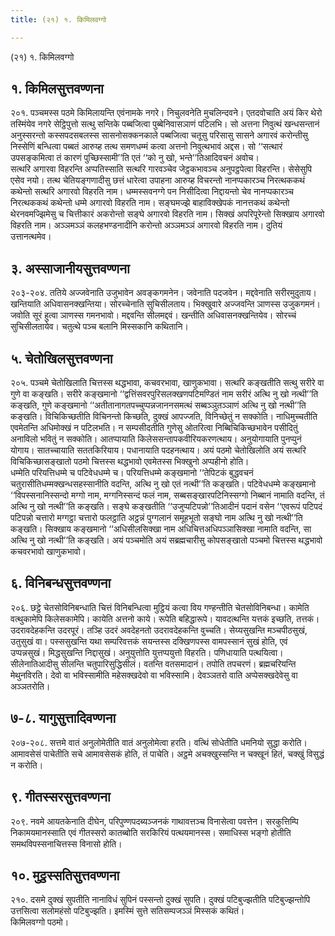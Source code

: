 ```yaml
---
title: (२१) १. किमिलवग्गो

---
```

(२१) १. किमिलवग्गो  


## १. किमिलसुत्तवण्णना

२०१. पञ्चमस्स पठमे किमिलायन्ति एवंनामके नगरे। निचुलवनेति मुचलिन्दवने। एतदवोचाति अयं किर थेरो तस्मिंयेव नगरे सेट्ठिपुत्तो सत्थु सन्तिके पब्बजित्वा पुब्बेनिवासञाणं पटिलभि। सो अत्तना निवुत्थं खन्धसन्तानं अनुस्सरन्तो कस्सपदसबलस्स सासनोसक्कनकाले पब्बजित्वा चतूसु परिसासु सासने अगारवं करोन्तीसु निस्सेणिं बन्धित्वा पब्बतं आरुय्ह तत्थ समणधम्मं कत्वा अत्तनो निवुत्थभावं अद्दस। सो ‘‘सत्थारं उपसङ्कमित्वा तं कारणं पुच्छिस्सामी’’ति एतं ‘‘को नु खो, भन्ते’’तिआदिवचनं अवोच।  
सत्थरि अगारवा विहरन्ति अप्पतिस्साति सत्थरि गारवञ्चेव जेट्ठकभावञ्च अनुपट्ठपेत्वा विहरन्ति। सेसेसुपि एसेव नयो। तत्थ चेतियङ्गणादीसु छत्तं धारेत्वा उपाहना आरुय्ह विचरन्तो नानप्पकारञ्च निरत्थककथं कथेन्तो सत्थरि अगारवो विहरति नाम। धम्मस्सवनग्गे पन निसीदित्वा निद्दायन्तो चेव नानप्पकारञ्च निरत्थककथं कथेन्तो धम्मे अगारवो विहरति नाम। सङ्घमज्झे बाहाविक्खेपकं नानत्तकथं कथेन्तो थेरनवमज्झिमेसु च चित्तीकारं अकरोन्तो सङ्घे अगारवो विहरति नाम। सिक्खं अपरिपूरेन्तो सिक्खाय अगारवो विहरति नाम। अञ्ञमञ्ञं कलहभण्डनादीनि करोन्तो अञ्ञमञ्ञं अगारवो विहरति नाम। दुतियं उत्तानत्थमेव।  


## ३. अस्साजानीयसुत्तवण्णना

२०३-२०४. ततिये अज्जवेनाति उजुभावेन अवङ्कगमनेन। जवेनाति पदजवेन। मद्दवेनाति सरीरमुदुताय। खन्तियाति अधिवासनक्खन्तिया। सोरच्चेनाति सुचिसीलताय। भिक्खुवारे अज्जवन्ति ञाणस्स उजुकगमनं। जवोति सूरं हुत्वा ञाणस्स गमनभावो। मद्दवन्ति सीलमद्दवं। खन्तीति अधिवासनक्खन्तियेव। सोरच्चं सुचिसीलतायेव। चतुत्थे पञ्च बलानि मिस्सकानि कथितानि।  


## ५. चेतोखिलसुत्तवण्णना

२०५. पञ्चमे चेतोखिलाति चित्तस्स थद्धभावा, कचवरभावा, खाणुकभावा। सत्थरि कङ्खतीति सत्थु सरीरे वा गुणे वा कङ्खति। सरीरे कङ्खमानो ‘‘द्वत्तिंसवरपुरिसलक्खणपटिमण्डितं नाम सरीरं अत्थि नु खो नत्थी’’ति कङ्खति, गुणे कङ्खमानो ‘‘अतीतानागतपच्चुप्पन्नजाननसमत्थं सब्बञ्ञुतञ्ञाणं अत्थि नु खो नत्थी’’ति कङ्खति। विचिकिच्छतीति विचिनन्तो किच्छति, दुक्खं आपज्जति, विनिच्छेतुं न सक्कोति। नाधिमुच्चतीति एवमेतन्ति अधिमोक्खं न पटिलभति। न सम्पसीदतीति गुणेसु ओतरित्वा निब्बिचिकिच्छभावेन पसीदितुं अनाविलो भवितुं न सक्कोति। आतप्पायाति किलेससन्तापकवीरियकरणत्थाय। अनुयोगायाति पुनप्पुनं योगाय। सातच्चायाति सततकिरियाय। पधानायाति पदहनत्थाय। अयं पठमो चेतोखिलोति अयं सत्थरि विचिकिच्छासङ्खातो पठमो चित्तस्स थद्धभावो एवमेतस्स भिक्खुनो अप्पहीनो होति।  
धम्मेति परियत्तिधम्मे च पटिवेधधम्मे च। परियत्तिधम्मे कङ्खमानो ‘‘तेपिटकं बुद्धवचनं चतुरासीतिधम्मक्खन्धसहस्सानीति वदन्ति, अत्थि नु खो एतं नत्थी’’ति कङ्खति। पटिवेधधम्मे कङ्खमानो ‘‘विपस्सनानिस्सन्दो मग्गो नाम, मग्गनिस्सन्दं फलं नाम, सब्बसङ्खारपटिनिस्सग्गो निब्बानं नामाति वदन्ति, तं अत्थि नु खो नत्थी’’ति कङ्खति। सङ्घे कङ्खतीति ‘‘उजुप्पटिपन्नो’’तिआदीनं पदानं वसेन ‘‘एवरूपं पटिपदं पटिपन्नो चत्तारो मग्गट्ठा चत्तारो फलट्ठाति अट्ठन्नं पुग्गलानं समूहभूतो सङ्घो नाम अत्थि नु खो नत्थी’’ति कङ्खति। सिक्खाय कङ्खमानो ‘‘अधिसीलसिक्खा नाम अधिचित्तअधिपञ्ञासिक्खा नामाति वदन्ति, सा अत्थि नु खो नत्थी’’ति कङ्खति। अयं पञ्चमोति अयं सब्रह्मचारीसु कोपसङ्खातो पञ्चमो चित्तस्स थद्धभावो कचवरभावो खाणुकभावो।  


## ६. विनिबन्धसुत्तवण्णना

२०६. छट्ठे चेतसोविनिबन्धाति चित्तं विनिबन्धित्वा मुट्ठियं कत्वा विय गण्हन्तीति चेतसोविनिबन्धा। कामेति वत्थुकामेपि किलेसकामेपि। कायेति अत्तनो काये। रूपेति बहिद्धारूपे। यावदत्थन्ति यत्तकं इच्छति, तत्तकं। उदरावदेहकन्ति उदरपूरं। तञ्हि उदरं अवदेहनतो उदरावदेहकन्ति वुच्चति। सेय्यसुखन्ति मञ्चपीठसुखं, उतुसुखं वा। पस्ससुखन्ति यथा सम्परिवत्तकं सयन्तस्स दक्खिणपस्स वामपस्सानं सुखं होति, एवं उप्पन्नसुखं। मिद्धसुखन्ति निद्दासुखं। अनुयुत्तोति युत्तप्पयुत्तो विहरति। पणिधायाति पत्थयित्वा। सीलेनातिआदीसु सीलन्ति चतुपारिसुद्धिसीलं। वतन्ति वतसमादानं। तपोति तपचरणं। ब्रह्मचरियन्ति मेथुनविरति। देवो वा भविस्सामीति महेसक्खदेवो वा भविस्सामि। देवञ्ञतरो वाति अप्पेसक्खदेवेसु वा अञ्ञतरोति।  


## ७-८. यागुसुत्तादिवण्णना

२०७-२०८. सत्तमे वातं अनुलोमेतीति वातं अनुलोमेत्वा हरति। वत्थिं सोधेतीति धमनियो सुद्धा करोति। आमावसेसं पाचेतीति सचे आमावसेसकं होति, तं पाचेति। अट्ठमे अचक्खुस्सन्ति न चक्खूनं हितं, चक्खुं विसुद्धं न करोति।  


## ९. गीतस्सरसुत्तवण्णना

२०९. नवमे आयतकेनाति दीघेन, परिपुण्णपदब्यञ्जनकं गाथावत्तञ्च विनासेत्वा पवत्तेन। सरकुत्तिम्पि निकामयमानस्साति एवं गीतस्सरो कातब्बोति सरकिरियं पत्थयमानस्स। समाधिस्स भङ्गो होतीति समथविपस्सनाचित्तस्स विनासो होति।  


## १०. मुट्ठस्सतिसुत्तवण्णना

२१०. दसमे दुक्खं सुपतीति नानाविधं सुपिनं पस्सन्तो दुक्खं सुपति। दुक्खं पटिबुज्झतीति पटिबुज्झन्तोपि उत्तसित्वा सलोमहंसो पटिबुज्झति। इमस्मिं सुत्ते सतिसम्पजञ्ञं मिस्सकं कथितं।  
किमिलवग्गो पठमो।  